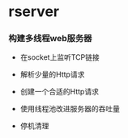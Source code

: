 # rserver



### 构建多线程web服务器

- 在socket上监听TCP链接
- 解析少量的Http请求
- 创建一个合适的Http请求
- 使用线程池改进服务器的吞吐量

- 停机清理